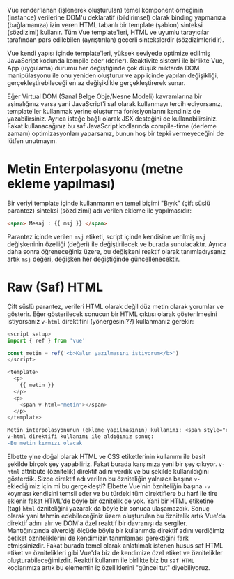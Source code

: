 Vue render'lanan (işlenerek oluşturulan) temel komponent örneğinin (instance) verilerine DOM'u deklaratif (bildirimsel) olarak binding yapmanıza (bağlamanıza) izin veren HTML tabanlı bir template (şablon) sinteksi (sözdizimi) kullanır. Tüm Vue template'leri, HTML ve uyumlu tarayıcılar tarafından pars edilebilen (ayrıştırılan) geçerli sintekslerdir (sözdizimleridir). 

Vue kendi yapısı içinde template'leri, yüksek seviyede optimize edilmiş JavaScript kodunda kompile eder (derler). Reaktivite sistemi ile birlikte Vue, App (uygulama) durumu her değiştiğinde çok düşük miktarda DOM manipülasyonu ile onu yeniden oluşturur ve app içinde yapılan değişikliği, gerçekleştirebileceği en az değişiklikle gerçekleştirerek sunar. 

Eğer Virtual DOM (Sanal Belge Obje/Nesne Modeli) kavramlarına bir aşinalığınız varsa yani JavaScript'i saf olarak kullanmayı tercih ediyorsanız, template'ler kullanmak yerine oluşturma fonksiyonlarını kendiniz de yazabilirsiniz. Ayrıca isteğe bağlı olarak JSX desteğini de kullanabilirsiniz. Fakat kullanacağınız bu saf JavaScript kodlarında compile-time (derleme zamanı) optimizasyonları yaparsanız, bunun hoş bir tepki vermeyeceğini de lütfen unutmayın. 

# Metin Enterpolasyonu (metne ekleme yapılması)

Bir veriyi template içinde kullanmanın en temel biçimi "Bıyık" (çift süslü parantez) sinteksi (sözdizimi) adı verilen ekleme ile yapılmasıdır: 

```html
<span> Mesaj : {{ msj }} </span>
```
Parantez içinde verilen `msj` etiketi, script içinde kendisine verilmiş `msj` değişkeninin özelliği (değeri) ile değiştirilecek ve burada sunulacaktır. Ayrıca daha sonra öğreneceğiniz üzere, bu değişkeni reaktif olarak tanımladıysanız artık `msj` değeri, değişken her değiştiğinde güncellenecektir.

# Raw (Saf) HTML
Çift süslü parantez, verileri HTML olarak değil düz metin olarak yorumlar ve gösterir. Eğer gösterilecek sonucun bir HTML çıktısı olarak gösterilmesini istiyorsanız `v-html` direktifini (yönergesini??) kullanmanız gerekir:

```javascript
<script setup>
import { ref } from 'vue'

const metin = ref('<b>Kalın yazılmasını istiyorum</b>')
</script>

<template>
  <p>
    {{ metin }}
  </p>
  <p>
    <span v-html="metin"></span>
  </p>
</template>
```

```diff 
Metin interpolasyonunun (ekleme yapılmasının) kullanımı: <span style="color:red">Bu metin kırmızı olacak</span>
v-html direktifi kullanımı ile aldığımız sonuç: 
-Bu metin kırmızı olacak 
```
Elbette yine doğal olarak HTML ve CSS etiketlerinin kullanımı ile basit şekilde birçok şey yapabiliriz. Fakat burada karşımıza yeni bir şey çıkıyor. `v-html` attribute (öznitelik) direktif adını verdik ve bu şekilde kullanıldığını gösterdik. Sizce direktif adı verilen bu özniteliğin yalnızca başına `v-` eklediğimiz için mi bu gerçekleşti? Elbette Vue'nin özniteliğin başına `-v` koyması kendisini temsil eder ve bu türdeki tüm direktiflere bu harf ile tire eklenir fakat HTML'de böyle bir öznitelik de yok. Yani bir HTML etiketine (tag) `html`  özniteliğini yazarak da böyle bir sonuca ulaşamazdık. Sonuç olarak yani tahmin edebileceğiniz üzere oluşturulan bu öznitelik artık Vue'da direktif adını alır ve DOM'a özel reaktif bir davranışı da sergiler. Mantığınızında elverdiği ölçüde böyle bir kullanımda direktif adını verdiğimiz öetiket özniteliklerini de kendimizin tanımlaması gerektiğini fark etmişsinizdir. Fakat burada temel olarak anlatılmak istenen husus saf HTML etiket ve öznitelikleri gibi Vue'da biz de kendimize özel etiket ve öznitelikler oluşturabileceğimizdir. Reaktif kullanım ile birlikte biz bu `saf HTML` kodlarımıza artık bu elementin iç özelliklerini "güncel tut" diyebiliyoruz.   
